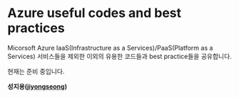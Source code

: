 # Azure useful codes and best practices
Micorsoft Azure IaaS(Infrastructure as a Services)/PaaS(Platform as a Services) 서비스들을 제외한 이외의 유용한 코드들과 best practice들을 공유합니다.

현재는 준비 중입니다.

**성지용([jiyongseong](https://github.com/jiyongseong))**
